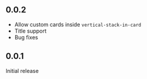 ## 0.0.2
- Allow custom cards inside `vertical-stack-in-card`
- Title support
- Bug fixes

## 0.0.1
Initial release
